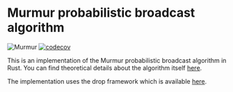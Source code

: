 Murmur probabilistic broadcast algorithm
========================================

![Murmur](https://github.com/Distributed-EPFL/murmur/workflows/Murmur/badge.svg?branch=master)
[![codecov](https://codecov.io/gh/Distributed-EPFL/murmur/branch/main/graph/badge.svg?token=SP377AFYTS)](https://codecov.io/gh/Distributed-EPFL/murmur)

This is an implementation of the Murmur probabilistic broadcast algorithm in Rust. You can find theoretical details
about the algorithm itself [here](https://arxiv.org/abs/1908.01738).

The implementation uses the drop framework which is available [here](https://github.com/Distributed-EPFL/drop).
